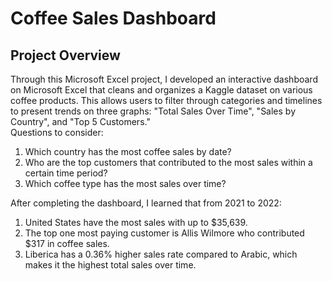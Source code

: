 # Coffee Sales Dashboard
## Project Overview
Through this Microsoft Excel project, I developed an interactive dashboard on Microsoft Excel that cleans and organizes a Kaggle dataset on various coffee products. This allows users to filter through categories and timelines to present trends on three graphs: "Total Sales Over Time", "Sales by Country", and "Top 5 Customers."<br/>
Questions to consider:<br/>  
1. Which country has the most coffee sales by date? 
2. Who are the top customers that contributed to the most sales within a certain time period?
3. Which coffee type has the most sales over time?<br/>

After completing the dashboard, I learned that from 2021 to 2022:<br/> 

1. United States have the most sales with up to $35,639.
2. The top one most paying customer is Allis Wilmore who contributed $317 in coffee sales.
3. Liberica has a 0.36% higher sales rate compared to Arabic, which makes it the highest total sales over time. 
